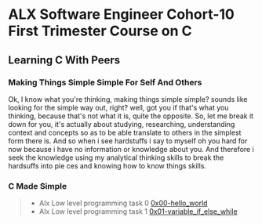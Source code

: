 # ALX Software Engineer Cohort-10 First Trimester Course on C

## Learning C With Peers

### Making Things Simple Simple For Self And Others
Ok, I know what you're thinking, making things simple simple? sounds like looking for the simple way out, right?
well, got you if that's what you thinking, because that's not what it is, quite the opposite.
So, let me break it down for you, it's actually about studying, researching, understanding context and concepts so as to be able translate to others in the simplest form there is.
And so when i see hardstuffs i say to myself oh you hard for now because i have no information or knowledge about you.
And therefore i seek the knowledge using my analytical thinking skills to break the hardsuffs into pie ces and knowing how to know things skills.


### C Made Simple
>- Alx Low level programming task 0 [0x00-hello_world](https://github.com/Ayobami6/alx-low_level_programming/tree/main/0x00-hello_world)
>- Alx Low level programming task 1 [0x01-variable_if_else_while](https://github.com/Ayobami6/alx-low_level_programming/tree/main/0x01-variables_if_else_while)
